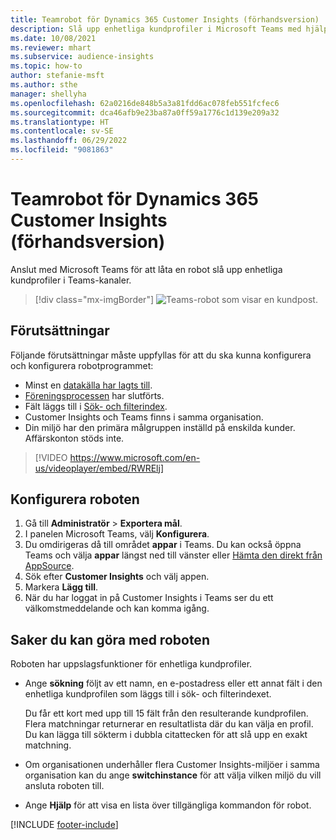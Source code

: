 ```yaml
---
title: Teamrobot för Dynamics 365 Customer Insights (förhandsversion)
description: Slå upp enhetliga kundprofiler i Microsoft Teams med hjälp av en robot.
ms.date: 10/08/2021
ms.reviewer: mhart
ms.subservice: audience-insights
ms.topic: how-to
author: stefanie-msft
ms.author: sthe
manager: shellyha
ms.openlocfilehash: 62a0216de848b5a3a81fdd6ac078feb551fcfec6
ms.sourcegitcommit: dca46afb9e23ba87a0ff59a1776c1d139e209a32
ms.translationtype: HT
ms.contentlocale: sv-SE
ms.lasthandoff: 06/29/2022
ms.locfileid: "9081863"
---
```

# <a name="teams-bot-for-dynamics-365-customer-insights-preview"></a>Teamrobot för Dynamics 365 Customer Insights (förhandsversion)

Anslut med Microsoft Teams för att låta en robot slå upp enhetliga kundprofiler i Teams-kanaler.

> [!div class="mx-imgBorder"]
> ![Teams-robot som visar en kundpost.](media/teams-bot.png "Teams-robot som visar en kundpost")

## <a name="prerequisites"></a>Förutsättningar

Följande förutsättningar måste uppfyllas för att du ska kunna konfigurera och konfigurera robotprogrammet:

- Minst en [datakälla har lagts till](data-sources.md).
- [Föreningsprocessen](data-unification.md) har slutförts.
- Fält läggs till i [Sök- och filterindex](search-filter-index.md).
- Customer Insights och Teams finns i samma organisation.
- Din miljö har den primära målgruppen inställd på enskilda kunder. Affärskonton stöds inte.


> [!VIDEO https://www.microsoft.com/en-us/videoplayer/embed/RWRElj]

## <a name="configure-the-bot"></a>Konfigurera roboten

1. Gå till **Administratör** > **Exportera mål**.
1. I panelen Microsoft Teams, välj **Konfigurera**.
1. Du omdirigeras då till området **appar** i Teams. Du kan också öppna Teams och välja **appar** längst ned till vänster eller [Hämta den direkt från AppSource](https://go.microsoft.com/fwlink/?linkid=2124104).
1. Sök efter **Customer Insights** och välj appen.
1. Markera **Lägg till**.
1. När du har loggat in på Customer Insights i Teams ser du ett välkomstmeddelande och kan komma igång.

## <a name="things-you-can-do-with-the-bot"></a>Saker du kan göra med roboten

Roboten har uppslagsfunktioner för enhetliga kundprofiler.

- Ange **sökning** följt av ett namn, en e-postadress eller ett annat fält i den enhetliga kundprofilen som läggs till i sök- och filterindexet.

  Du får ett kort med upp till 15 fält från den resulterande kundprofilen. Flera matchningar returnerar en resultatlista där du kan välja en profil. Du kan lägga till sökterm i dubbla citattecken för att slå upp en exakt matchning.

- Om organisationen underhåller flera Customer Insights-miljöer i samma organisation kan du ange **switchinstance** för att välja vilken miljö du vill ansluta roboten till.

- Ange **Hjälp** för att visa en lista över tillgängliga kommandon för robot.  


[!INCLUDE [footer-include](includes/footer-banner.md)]